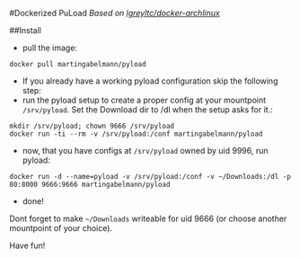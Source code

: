 #Dockerized PuLoad
_Based on [lgreyltc/docker-archlinux](https://github.com/greyltc/docker-archlinux)_

##Install
  * pull the image:
  ```
  docker pull martingabelmann/pyload
  ```
  * If you already have a working pyload configuration skip the following step:
  * run the pyload setup to create a proper config at your mountpoint ``/srv/pyload``. Set the Download dir to /dl when the setup asks for it.:
  ```
  mkdir /srv/pyload; chown 9666 /srv/pyload
  docker run -ti --rm -v /srv/pyload:/conf martingabelmann/pyload
  ```
  * now, that you have configs at ``/srv/pyload`` owned by uid 9996, run pyload:
  ```
  docker run -d --name=pyload -v /srv/pyload:/conf -v ~/Downloads:/dl -p 80:8000 9666:9666 martingabelmann/pyload
  ```
  * done!

Dont forget to make ``~/Downloads`` writeable for uid 9666 (or choose another mountpoint of your choice).
  
  
Have fun!

